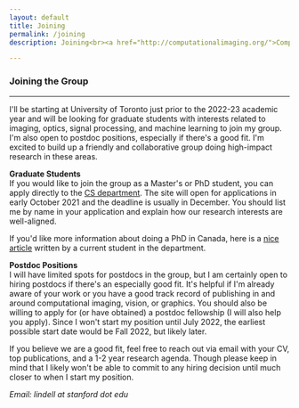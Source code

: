 ```yaml
---
layout: default 
title: Joining 
permalink: /joining
description: Joining<br><a href="http://computationalimaging.org/">Computational Imaging Lab</a><br><a href="https://www.stanford.edu/">Stanford University</a> 

---
```


### Joining the Group
- - -

I'll be starting at University of Toronto just prior to the 2022-23 academic year and will be looking for graduate students with interests related to imaging, optics, signal processing, and machine learning to join my group. I'm also open to postdoc positions, especially if there's a good fit. I'm excited to build up a friendly and collaborative group doing high-impact research in these areas.

**Graduate Students**<br>If you would like to join the group as a Master's or PhD student, you can apply directly to the [CS department](https://web.cs.toronto.edu/graduate/prospective). The site will open for applications in early October 2021 and the deadline is usually in December. You should list me by name in your application and explain how our research interests are well-aligned.

If you'd like more information about doing a PhD in Canada, here is a [nice article](https://yongyuanxi.medium.com/myths-about-graduate-school-in-computer-science-in-canada-eca365370415) written by a current student in the department. 

**Postdoc Positions**<br>I will have limited spots for postdocs in the group, but I am certainly open to hiring postdocs if there's an especially good fit. It's helpful if I'm already aware of your work or you have a good track record of publishing in and around computational imaging, vision, or graphics. You should also be willing to apply for (or have obtained) a postdoc fellowship (I will also help you apply). Since I won't start my position until July 2022, the earliest possible start date would be Fall 2022, but likely later.

If you believe we are a good fit, feel free to reach out via email with your CV, top publications, and a 1-2 year research agenda. Though please keep in mind that I likely won't be able to commit to any hiring decision until much closer to when I start my position.

*Email: lindell at stanford dot edu*
